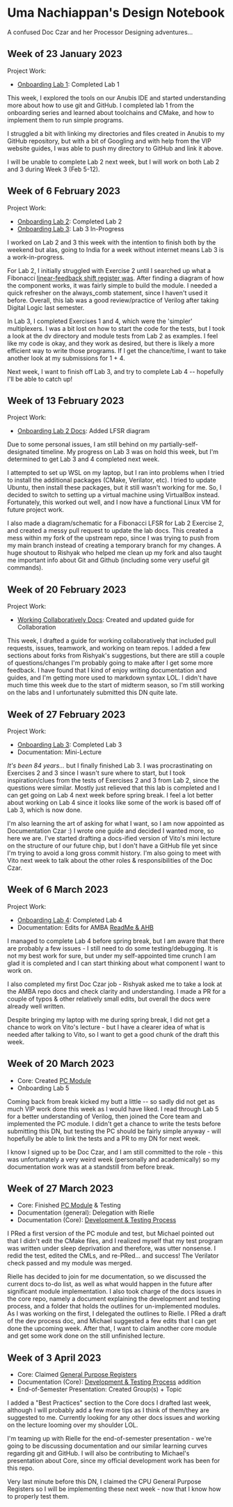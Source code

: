 # Uma Nachiappan's Design Notebook

A confused Doc Czar and her Processor Designing adventures...

## Week of 23 January 2023

Project Work:
* [Onboarding Lab 1](https://github.com/umanachi/vip_lab1): Completed Lab 1

This week, I explored the tools on our Anubis IDE and started understanding more
about how to use git and GitHub. I completed lab 1 from the onboarding series
and learned about toolchains and CMake, and how to implement them to run simple
programs.

I struggled a bit with linking my directories and files created in Anubis to my
GitHub repository, but with a bit of Googling and with help from the VIP website
guides, I was able to push my directory to GitHub and link it above.

I will be unable to complete Lab 2 next week, but I will work on both Lab 2 and
3 during Week 3 (Feb 5-12).

## Week of 6 February 2023

Project Work:
* [Onboarding Lab 2](https://github.com/umanachi/onboarding-lab-2): Completed Lab 2
* [Onboarding Lab 3](https://github.com/umanachi/onboarding-lab-3): Lab 3 In-Progress

I worked on Lab 2 and 3 this week with the intention to finish both by the weekend but alas, going to India for a week without internet means Lab 3 is a work-in-progress.

For Lab 2, I initially struggled with Exercise 2 until I searched up what a Fibonacci [linear-feedback shift register was](https://en.wikipedia.org/wiki/Linear-feedback_shift_register). After finding a diagram of how the component works, it was fairly simple to build the module. I needed a quick refresher on the always_comb statement, since I haven't used it before. Overall, this lab was a good review/practice of Verilog after taking Digital Logic last semester.

In Lab 3, I completed Exercises 1 and 4, which were the 'simpler' multiplexers. I was a bit lost on how to start the code for the tests, but I took a look at the dv directory and module tests from Lab 2 as examples. I feel like my code is okay, and they work as desired, but there is likely a more efficient way to write those programs. If I get the chance/time, I want to take another look at my submissions for  1 + 4.

Next week, I want to finish off Lab 3, and try to complete Lab 4 -- hopefully I'll be able to catch up!

## Week of 13 February 2023

Project Work:
* [Onboarding Lab 2 Docs](https://nyu-processor-design.github.io/getting_started/onboarding/03_sv.html#exercise-2-sequential-logic): Added LFSR diagram

Due to some personal issues, I am still behind on my partially-self-designated timeline. My progress on Lab 3 was on hold this week, but I'm determined to get Lab 3 and 4 completed next week.

I attempted to set up WSL on my laptop, but I ran into problems when I tried to install the additional packages (CMake, Verilator, etc). I tried to update Ubuntu, then install these packages, but it still wasn't working for me. So, I decided to switch to setting up a virtual machine using VirtualBox instead. Fortunately, this worked out well, and I now have a functional Linux VM for future project work.

I also made a diagram/schematic for a Fibonacci LFSR for Lab 2 Exercise 2, and created a messy pull request to update the lab docs. This created a mess within my fork of the upstream repo, since I was trying to push from my main branch instead of creating a temporary branch for my changes. A huge shoutout to Rishyak who helped me clean up my fork and also taught me important info about Git and Github (including some very useful git commands). 

## Week of 20 February 2023

Project Work:
* [Working Collaboratively Docs](https://github.com/NYU-Processor-Design/nyu-processor-design.github.io/pull/76): Created and updated guide for Collaboration

This week, I drafted a guide for working collaboratively that included pull requests, issues, teamwork, and working on team repos. I added a few sections about forks from Rishyak's suggestions, but there are still a couple of questions/changes I'm probably going to make after I get some more feedback. I have found that I kind of enjoy writing documentation and guides, and I'm getting more used to markdown syntax LOL. I didn't have much time this week due to the start of midterm season, so I'm still working on the labs and I unfortunately submitted this DN quite late.

## Week of 27 February 2023

Project Work:
* [Onboarding Lab 3](https://github.com/umanachi/onboarding-lab-3): Completed Lab 3
* Documentation: Mini-Lecture

*It's been 84 years...* but I finally finished Lab 3. I was procrastinating on Exercises 2 and 3 since I wasn't sure where to start, but I took inspiration/clues from the tests of Exercises 2 and 3 from Lab 2, since the questions were similar. Mostly just relieved that this lab is completed and I can get going on Lab 4 next week before spring break. I feel a lot better about working on Lab 4 since it looks like some of the work is based off of Lab 3, which is now done.

I'm also learning the art of asking for what I want, so I am now appointed as Documentation Czar :) I wrote one guide and decided I wanted more, so here we are.
I've started drafting a docs-ified version of Vito's mini lecture on the structure of our future chip, but I don't have a GitHub file yet since I'm trying to avoid a long gross commit history. I'm also going to meet with Vito next week to talk about the other roles & responsibilities of the Doc Czar.

## Week of 6 March 2023

Project Work:
* [Onboarding Lab 4](https://github.com/umanachi/onboarding-lab-4): Completed Lab 4
* Documentation: Edits for AMBA [ReadMe & AHB](https://github.com/NYU-Processor-Design/nyu-amba/pull/9)

I managed to complete Lab 4 before spring break, but I am aware that there are probably a few issues - I still need to do some testing/debugging. It is not my best work for sure, but under my self-appointed time crunch I am glad it is completed and I can start thinking about what component I want to work on.

I also completed my first Doc Czar job - Rishyak asked me to take a look at the AMBA repo docs and check clarity and understanding. I made a PR for a couple of typos & other relatively small edits, but overall the docs were already well written.

Despite bringing my laptop with me during spring break, I did not get a chance to work on Vito's lecture - but I have a clearer idea of what is needed after talking to Vito, so I want to get a good chunk of the draft this week.

## Week of 20 March 2023
* Core: Created [PC Module](https://github.com/umanachi/nyu-core/blob/umanachi-pc/rtl/PC.sv)
* Onboarding Lab 5

Coming back from break kicked my butt a little -- so sadly did not get as much VIP work done this week as I would have liked. I read through Lab 5 for a better understanding of Verilog, then joined the Core team and implemented the PC module. I didn't get a chance to write the tests before submitting this DN, but testing the PC should be fairly simple anyway - will hopefully be able to link the tests and a PR to my DN for next week.

I know I signed up to be Doc Czar, and I am still committed to the role - this was unfortunately a very weird week (personally and academically) so my documentation work was at a standstill from before break.

## Week of 27 March 2023
* Core: Finished [PC Module](https://github.com/NYU-Processor-Design/nyu-core/pull/33) & Testing
* Documentation (general): Delegation with Rielle
* Documentation (Core): [Development & Testing Process](https://github.com/NYU-Processor-Design/nyu-core/pull/34)

I PRed a first version of the PC module and test, but Michael pointed out that I didn't edit the CMake files, and I realized myself that my test program was written under sleep deprivation and therefore, was utter nonsense. I redid the test, edited the CMLs, and re-PRed... and success! The Verilator check passed and my module was merged.

Rielle has decided to join for me documentation, so we discussed the current docs to-do list, as well as what would happen in the future after significant module implementation. I also took charge of the docs issues in the core repo, namely a document explaining the development and testing process, and a folder that holds the outlines for un-implemented modules. As I was working on the first, I delegated the outlines to Rielle. I PRed a draft of the dev process doc, and Michael suggested a few edits that I can get done the upcoming week. After that, I want to claim another core module and get some work done on the still unfinished lecture.

## Week of 3 April 2023
* Core: Claimed [General Purpose Registers](https://github.com/NYU-Processor-Design/nyu-core/issues/5)
* Documentation (Core): [Development & Testing Process](https://github.com/NYU-Processor-Design/nyu-core/pull/34) addition
* End-of-Semester Presentation: Created Group(s) + Topic

I added a "Best Practices" section to the Core docs I drafted last week, although I will probably add a few more tips as I think of them/they are suggested to me. Currently looking for any other docs issues and working on the lecture looming over my shoulder LOL.

I'm teaming up with Rielle for the end-of-semester presentation - we're going to be discussing documentation and our similar learning curves regarding git and GitHub. I will also be contributing to Michael's presentation about Core, since my official development work has been for this repo.

Very last minute before this DN, I claimed the CPU General Purpose Registers so I will be implementing these next week - now that I know how to properly test them.
